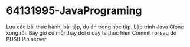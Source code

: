 # 64131995-JavaPrograming
Lưu các bài thực hành, bài tập, dự án trong học tập. Lập trình Java
Clone xong rồi. Bây giờ cứ mỗi thay doi ơ day ta thuc hien Commit roi sau do PUSH lên server
